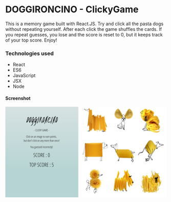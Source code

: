 # DOGGIRONCINO - ClickyGame

This is a memory game built with React.JS. Try and click all the pasta dogs without repeating yourself. After each click the game shuffles the cards.
If you repeat guesses, you lose and the score is reset to 0, but it keeps track of your top score. Enjoy!

### Technologies used

- React
- ES6
- JavaScript
- JSX
- Node

#### Screenshot

![](src/images/doggironcinoPreview.png)
